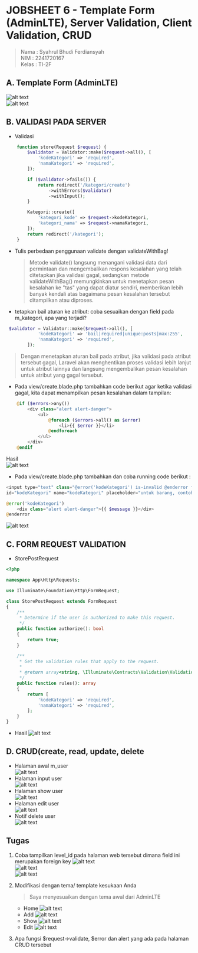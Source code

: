 # JOBSHEET 6 - Template Form (AdminLTE), Server Validation, Client Validation, CRUD

> Nama : Syahrul Bhudi Ferdiansyah <br>
> NIM : 2241720167 <br>
> Kelas : TI-2F

## A. Template Form (AdminLTE)

![alt text](./public/ss/js6.png)<br>
![alt text](./public/ss/js6.1.png)<br>

## B. VALIDASI PADA SERVER

-   Validasi <br>

```php
    function store(Request $request) {
        $validator = Validator::make($request->all(), [
            'kodeKategori' => 'required',
            'namaKategori' => 'required',
        ]);

        if ($validator->fails()) {
            return redirect('/kategori/create')
                ->withErrors($validator)
                ->withInput();
        }

        Kategori::create([
            'kategori_kode' => $request->kodeKategori,
            'kategori_nama' => $request->namaKategori,
        ]);
        return redirect('/kategori');
    }
```

-   Tulis perbedaan penggunaan validate dengan validateWithBag!

    > Metode validate() langsung menangani validasi data dari permintaan dan mengembalikan respons kesalahan yang telah ditetapkan jika validasi gagal, sedangkan metode validateWithBag() memungkinkan untuk menetapkan pesan kesalahan ke "tas" yang dapat diatur sendiri, memberikan lebih banyak kendali atas bagaimana pesan kesalahan tersebut ditampilkan atau diproses.

-   tetapkan bail aturan ke atribut: coba sesuaikan dengan field pada m_kategori, apa yang terjadi?

```php
 $validator = Validator::make($request->all(), [
            'kodeKategori' => 'bail|required|unique:posts|max:255',
            'namaKategori' => 'required',
        ]);
```

> Dengan menetapkan aturan bail pada atribut, jika validasi pada atribut tersebut gagal, Laravel akan menghentikan proses validasi lebih lanjut untuk atribut lainnya dan langsung mengembalikan pesan kesalahan untuk atribut yang gagal tersebut.

-   Pada view/create.blade.php tambahkan code berikut agar ketika validasi gagal, kita
    dapat menampilkan pesan kesalahan dalam tampilan: <br>

```php
    @if ($errors->any())
        <div class="alert alert-danger">
            <ul>
                @foreach ($errors->all() as $error)
                    <li>{{ $error }}</li>
                @endforeach
            </ul>
        </div>
    @endif
```

Hasil <br>
![alt text](./public/ss/js6.3.png) <br>

-   Pada view/create.blade.php tambahkan dan coba running code berikut :<br>

```php
<input type="text" class="@error('kodeKategori') is-invalid @enderror form-control"
id="kodeKategori" name="kodeKategori" placeholder="untuk barang, contoh : AOC0">

@error('kodeKategori')
    <div class="alert alert-danger">{{ $message }}</div>
@enderror
```

![alt text](./public/ss/js6.5.png)<br>

## C. FORM REQUEST VALIDATION

-   StorePostRequest

```php
<?php

namespace App\Http\Requests;

use Illuminate\Foundation\Http\FormRequest;

class StorePostRequest extends FormRequest
{
    /**
     * Determine if the user is authorized to make this request.
     */
    public function authorize(): bool
    {
        return true;
    }

    /**
     * Get the validation rules that apply to the request.
     *
     * @return array<string, \Illuminate\Contracts\Validation\ValidationRule|array<mixed>|string>
     */
    public function rules(): array
    {
        return [
            'kodeKategori' => 'required',
            'namaKategori' => 'required',
        ];
    }
}
```

-   Hasil
    ![alt text](./public/ss/form.png)<br>

## D. CRUD(create, read, update, delete

-   Halaman awal m_user<br>
    ![alt text](./public/ss/m_user.png)
-   Halaman input user<br>
    ![alt text](./public/ss/inputUser.png)
-   Halaman show user<br>
    ![alt text](./public/ss/showUser.png)
-   Halaman edit user<br>
    ![alt text](./public/ss/editUser.png)
-   Notif delete user<br>
    ![alt text](./public/ss/destroyUser.png)

## Tugas

1. Coba tampilkan level_id pada halaman web tersebut dimana field ini merupakan foreign key
   ![alt text](./public/ss/61.png)<br>
   ![alt text](./public/ss/61.1.png)<br>
   ![alt text](./public/ss/61.2.png)<br>
2. Modifikasi dengan tema/ template kesukaan Anda

    > Saya menyesuaikan dengan tema awal dari AdminLTE

    - Home
      ![alt text](./public/ss/usr1.png)
    - Add
      ![alt text](./public/ss/addusr.png)
    - Show
      ![alt text](./public/ss/show.png)
    - Edit
      ![alt text](./public/ss/editusr.png)

3. Apa fungsi $request->validate, $error dan alert yang ada pada halaman CRUD tersebut
